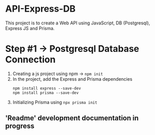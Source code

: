 # API-Express-DB
This project is to create a Web API using JavaScript, DB (Postgresql), Express JS and Prisma.
# Step #1 -> Postgresql Database Connection
1. Creating a js project using npm ->  ``` npm init ```
2. In the project, add the Express and Prisma dependencies 
	``` 
	npm install express --save-dev
	npm install prisma --save-dev 
  	``` 
3. Initializing Prisma using ``` npx prisma init ``` 
## 'Readme' development documentation in progress
